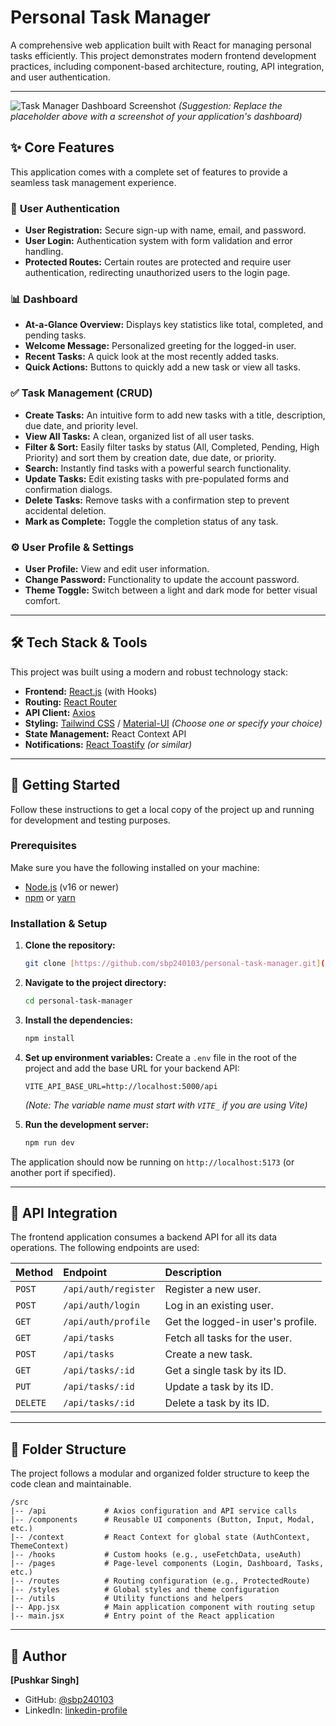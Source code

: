 # Personal Task Manager

A comprehensive web application built with React for managing personal tasks efficiently. This project demonstrates modern frontend development practices, including component-based architecture, routing, API integration, and user authentication.


---

![Task Manager Dashboard Screenshot](https://placehold.co/800x400/2d3748/ffffff?text=App+Screenshot+Here)
*(Suggestion: Replace the placeholder above with a screenshot of your application's dashboard)*

## ✨ Core Features

This application comes with a complete set of features to provide a seamless task management experience.

### 👤 **User Authentication**
* **User Registration:** Secure sign-up with name, email, and password.
* **User Login:** Authentication system with form validation and error handling.
* **Protected Routes:** Certain routes are protected and require user authentication, redirecting unauthorized users to the login page.

### 📊 **Dashboard**
* **At-a-Glance Overview:** Displays key statistics like total, completed, and pending tasks.
* **Welcome Message:** Personalized greeting for the logged-in user.
* **Recent Tasks:** A quick look at the most recently added tasks.
* **Quick Actions:** Buttons to quickly add a new task or view all tasks.

### ✅ **Task Management (CRUD)**
* **Create Tasks:** An intuitive form to add new tasks with a title, description, due date, and priority level.
* **View All Tasks:** A clean, organized list of all user tasks.
* **Filter & Sort:** Easily filter tasks by status (All, Completed, Pending, High Priority) and sort them by creation date, due date, or priority.
* **Search:** Instantly find tasks with a powerful search functionality.
* **Update Tasks:** Edit existing tasks with pre-populated forms and confirmation dialogs.
* **Delete Tasks:** Remove tasks with a confirmation step to prevent accidental deletion.
* **Mark as Complete:** Toggle the completion status of any task.

### ⚙️ **User Profile & Settings**
* **User Profile:** View and edit user information.
* **Change Password:** Functionality to update the account password.
* **Theme Toggle:** Switch between a light and dark mode for better visual comfort.

---

## 🛠️ Tech Stack & Tools

This project was built using a modern and robust technology stack:

* **Frontend:** [React.js](https://react.dev/) (with Hooks)
* **Routing:** [React Router](https://reactrouter.com/)
* **API Client:** [Axios](https://axios-http.com/)
* **Styling:** [Tailwind CSS](https://tailwindcss.com/) / [Material-UI](https://mui.com/) *(Choose one or specify your choice)*
* **State Management:** React Context API
* **Notifications:** [React Toastify](https://fkhadra.github.io/react-toastify/introduction/) *(or similar)*

---

## 🚀 Getting Started

Follow these instructions to get a local copy of the project up and running for development and testing purposes.

### **Prerequisites**

Make sure you have the following installed on your machine:
* [Node.js](https://nodejs.org/en/) (v16 or newer)
* [npm](https://www.npmjs.com/) or [yarn](https://yarnpkg.com/)

### **Installation & Setup**

1.  **Clone the repository:**
    ```sh
    git clone [https://github.com/sbp240103/personal-task-manager.git](https://github.com/sbp240103/personal-task-manager.git)
    ```

2.  **Navigate to the project directory:**
    ```sh
    cd personal-task-manager
    ```

3.  **Install the dependencies:**
    ```sh
    npm install
    ```

4.  **Set up environment variables:**
    Create a `.env` file in the root of the project and add the base URL for your backend API:
    ```
    VITE_API_BASE_URL=http://localhost:5000/api
    ```
    *(Note: The variable name must start with `VITE_` if you are using Vite)*

5.  **Run the development server:**
    ```sh
    npm run dev
    ```

The application should now be running on `http://localhost:5173` (or another port if specified).

---

## 🔌 API Integration

The frontend application consumes a backend API for all its data operations. The following endpoints are used:

| Method | Endpoint              | Description                      |
| :----- | :-------------------- | :------------------------------- |
| `POST` | `/api/auth/register`  | Register a new user.             |
| `POST` | `/api/auth/login`     | Log in an existing user.         |
| `GET`  | `/api/auth/profile`   | Get the logged-in user's profile.|
| `GET`  | `/api/tasks`          | Fetch all tasks for the user.    |
| `POST` | `/api/tasks`          | Create a new task.               |
| `GET`  | `/api/tasks/:id`      | Get a single task by its ID.     |
| `PUT`  | `/api/tasks/:id`      | Update a task by its ID.         |
| `DELETE`| `/api/tasks/:id`      | Delete a task by its ID.         |

---

## 📁 Folder Structure

The project follows a modular and organized folder structure to keep the code clean and maintainable.

```
/src
|-- /api             # Axios configuration and API service calls
|-- /components      # Reusable UI components (Button, Input, Modal, etc.)
|-- /context         # React Context for global state (AuthContext, ThemeContext)
|-- /hooks           # Custom hooks (e.g., useFetchData, useAuth)
|-- /pages           # Page-level components (Login, Dashboard, Tasks, etc.)
|-- /routes          # Routing configuration (e.g., ProtectedRoute)
|-- /styles          # Global styles and theme configuration
|-- /utils           # Utility functions and helpers
|-- App.jsx          # Main application component with routing setup
|-- main.jsx         # Entry point of the React application
```

---

## 👤 Author

**[Pushkar Singh]**

* GitHub: [@sbp240103](https://github.com/sbp240103)
* LinkedIn: [linkedin-profile](https://in.linkedin.com/in/pushkar-singh-5095362b6)
